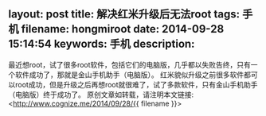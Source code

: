 layout: post
title: 解决红米升级后无法root
tags: 手机
filename: hongmiroot
date: 2014-09-28 15:14:54
keywords: 手机
description:
---
最近想root，试了很多root软件，包括它们的电脑版，几乎都以失败告终，只有一个软件成功了，那就是金山手机助手（电脑版）。
      红米貌似升级之前很多软件都可以root成功，但是升级之后再想root就很难了，试了多款软件，只有金山手机助手（电脑版）终于成功了。
原创文章如转载，请注明本文链接:<http://www.cognize.me/2014/09/28/{{ filename }}>